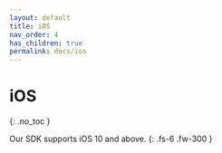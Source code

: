 ```yaml
---
layout: default
title: iOS
nav_order: 4
has_children: true
permalink: docs/ios
---
```


# iOS
{: .no_toc }

Our SDK supports iOS 10 and above. 
{: .fs-6 .fw-300 }
